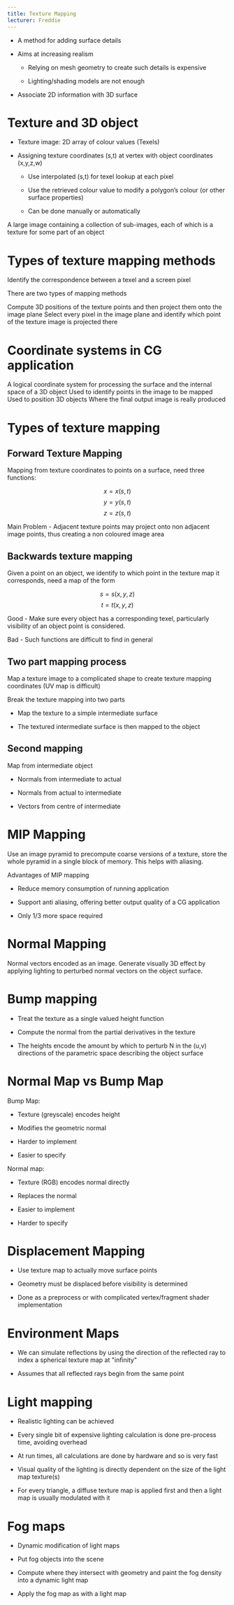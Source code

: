 ```yaml
---
title: Texture Mapping
lecturer: Freddie
---
```


-   A method for adding surface details

-   Aims at increasing realism

    -   Relying on mesh geometry to create such details is expensive

    -   Lighting/shading models are not enough

-   Associate 2D information with 3D surface

# Texture and 3D object

-   Texture image: 2D array of colour values (Texels)

-   Assigning texture coordinates (s,t) at vertex with object
    coordinates (x,y,z,w)

    -   Use interpolated (s,t) for texel lookup at each pixel

    -   Use the retrieved colour value to modify a polygon’s colour (or
        other surface properties)

    -   Can be done manually or automatically

<Definition name="Texture Atlas">
A large image containing a collection of sub-images, each of which is a texture for some part of an object
</Definition>

# Types of texture mapping methods

<Definition name="Mapping">
Identify the correspondence between a texel and a screen pixel
</Definition>

There are two types of mapping methods

<Definition name="Forward texture mapping">
Compute 3D positions of the texture points and then project them onto the image plane
</Definition>

<Definition name="Inverse Texture Mapping">
Select every pixel in the image plane and identify which point of the texture image is projected there
</Definition>

# Coordinate systems in CG application

<Definition name="Parametric Coordinates">
A logical coordinate system for processing the surface and the internal space of a 3D object
</Definition>

<Definition name="Texture Coordinates">
Used to identify points in the image to be mapped
</Definition>

<Definition name="Local or World Coordinates">
Used to position 3D objects
</Definition>

<Definition name="Window Coordinates">
Where the final output image is really produced
</Definition>

# Types of texture mapping

## Forward Texture Mapping

Mapping from texture coordinates to points on a surface, need three
functions:

$$
x=x(s,t)$$ $$y=y(s,t)$$ $$z=z(s,t)
$$

Main Problem - Adjacent texture points may project onto non adjacent image points, thus
creating a non coloured image area

## Backwards texture mapping

Given a point on an object, we identify to which point in the texture
map it corresponds, need a map of the form

$$
s=s(x,y,z)$$ $$t=t(x,y,z)
$$

Good - Make sure every object has a corresponding texel, particularly
visibility of an object point is considered.

Bad - Such functions are difficult to find in general

## Two part mapping process

Map a texture image to a complicated shape to create texture mapping
coordinates (UV map is difficult)

Break the texture mapping into two parts

-   Map the texture to a simple intermediate surface

-   The textured intermediate surface is then mapped to the object

## Second mapping

Map from intermediate object

-   Normals from intermediate to actual

-   Normals from actual to intermediate

-   Vectors from centre of intermediate

# MIP Mapping

Use an image pyramid to precompute coarse versions of a texture, store
the whole pyramid in a single block of memory. This helps with
aliasing.

Advantages of MIP mapping

-   Reduce memory consumption of running application

-   Support anti aliasing, offering better output quality of a CG
    application

-   Only 1/3 more space required

# Normal Mapping

Normal vectors encoded as an image. Generate visually 3D effect by
applying lighting to perturbed normal vectors on the object surface.

# Bump mapping

-   Treat the texture as a single valued height function

-   Compute the normal from the partial derivatives in the texture

-   The heights encode the amount by which to perturb N in the (u,v)
    directions of the parametric space describing the object surface

# Normal Map vs Bump Map

Bump Map:

-   Texture (greyscale) encodes height

-   Modifies the geometric normal

-   Harder to implement

-   Easier to specify

Normal map:

-   Texture (RGB) encodes normal directly

-   Replaces the normal

-   Easier to implement

-   Harder to specify

# Displacement Mapping

-   Use texture map to actually move surface points

-   Geometry must be displaced before visibility is determined

-   Done as a preprocess or with complicated vertex/fragment shader
    implementation

# Environment Maps

-   We can simulate reflections by using the direction of the reflected
    ray to index a spherical texture map at "infinity"

-   Assumes that all reflected rays begin from the same point

# Light mapping

-   Realistic lighting can be achieved

-   Every single bit of expensive lighting calculation is done
    pre-process time, avoiding overhead

-   At run times, all calculations are done by hardware and so is very
    fast

-   Visual quality of the lighting is directly dependent on the size of
    the light map texture(s)

-   For every triangle, a diffuse texture map is applied first and then
    a light map is usually modulated with it

# Fog maps

-   Dynamic modification of light maps

-   Put fog objects into the scene

-   Compute where they intersect with geometry and paint the fog density
    into a dynamic light map

-   Apply the fog map as with a light map

